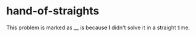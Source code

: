 # hand-of-straights

This problem is marked as __ is because I didn't solve it in a straight time.

